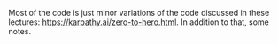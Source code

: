 Most of the code is just minor variations of the code discussed in these lectures: https://karpathy.ai/zero-to-hero.html. 
In addition to that, some notes.